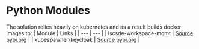 # Python Modules
The solution relies heavily on kubernetes and as a result builds docker images to:
| Module | Links |
| --- | --- |
| lscsde-workspace-mgmt | [Source](https://github.com/lsc-sde/py-lscsde-workspace-mgmt) [pypi.org](https://pypi.org/project/lscsde-workspace-mgmt/) |
| kubespawner-keycloak | [Source](https://github.com/lsc-sde/py-kubespawner-keycloak) [pypi.org](https://pypi.org/project/kubespawner-keycloak/) |